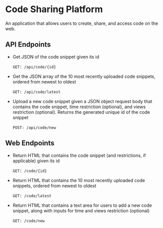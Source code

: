 # Code Sharing Platform

An application that allows users to create, share, and access code on the web.

## API Endpoints
* Get JSON of the code snippet given its id
\
\
```GET: /api/code/{id}```

* Get the JSON array of the 10 most recently uploaded code snippets, ordered from newest to oldest
\
\
```GET: /api/code/latest```

* Upload a new code snippet given a JSON object request body that contains the code snippet, time restriction (optional), and views restriction (optional).
Returns the generated unique id of the code snippet
\
\
```POST: /api/code/new```


## Web Endpoints
* Return HTML that contains the code snippet (and restrictions, if applicable) given its id
\
\
```GET: /code/{id}```


* Return HTML that contains the 10 most recently uploaded code snippets, ordered from newest to oldest
\
\
```GET: /code/latest```


* Return HTML that contains a text area for users to add a new code snippet, along with inputs for time and views restriction (optional)
\
\
```GET: /code/new```
